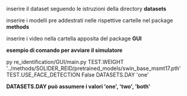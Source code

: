 inserire il dataset seguendo le istruzioni della directory **datasets**

inserire i modelli pre addestrati nelle rispettive cartelle nel package **methods**

inserire i video nella cartella apposita del package **GUI**


**esempio di comando per avviare il simulatore**


py re_identification/GUI/main.py TEST.WEIGHT '../methods/SOLIDER_REID/pretrained_models/swin_base_msmt17.pth' TEST.USE_FACE_DETECTION False DATASETS.DAY 'one'



**DATASETS.DAY può assumere i valori 'one', 'two', 'both'**
